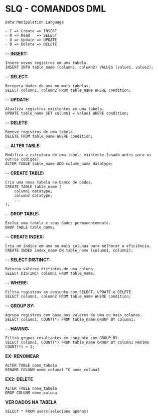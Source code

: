 # SLQ - COMANDOS DML
    Data Manipulation Language

    - C => Create => INSERT
    - R => Read   => SELECT
    - U => Update => UPDATE
    - D => Delete => DELETE

-- **INSERT:** 

    Insere novos registros em uma tabela.
    INSERT INTO table_name (column1, column2) VALUES (value1, value2);

-- **SELECT:** 

    Recupera dados de uma ou mais tabelas.
    SELECT column1, column2 FROM table_name WHERE condition;


-- **UPDATE:** 

    Atualiza registros existentes em uma tabela.
    UPDATE table_name SET column1 = value1 WHERE condition;

-- **DELETE:** 

    Remove registros de uma tabela.
    DELETE FROM table_name WHERE condition;

-- **ALTER TABLE:**     

    Modifica a estrutura de uma tabela existente.(usado antes para os outros codigos)
    ALTER TABLE table_name ADD column_name datatype;

-- **CREATE TABLE:** 

    Cria uma nova tabela no banco de dados.
    CREATE TABLE table_name (
        column1 datatype,
        column2 datatype,
        ...
    );

-- **DROP TABLE:**

    Exclui uma tabela e seus dados permanentemente.
    DROP TABLE table_name;

-- **CREATE INDEX:**

    Cria um índice em uma ou mais colunas para melhorar a eficiência.
    CREATE INDEX index_name ON table_name (column1, column2);

-- **SELECT DISTINCT:** 

    Retorna valores distintos de uma coluna.
    SELECT DISTINCT column1 FROM table_name;

-- **WHERE:** 

    Filtra registros em conjunto com SELECT, UPDATE e DELETE.
    SELECT column1, column2 FROM table_name WHERE condition;

-- **GROUP BY:** 

    Agrupa registros com base nos valores de uma ou mais colunas.
    SELECT column1, COUNT(*) FROM table_name GROUP BY column1;

-- **HAVING:** 

    Filtra grupos resultantes em conjunto com GROUP BY.
    SELECT column1, COUNT(*) FROM table_name GROUP BY column1 HAVING COUNT(*) > 1;


**EX: RENOMEAR**

    ALTER TABLE nome_tabela
    RENAME COLUNM nome_coluna1 TO nome_coluna2

**EX2: DELETE**

    ALTER TABLE nome_tabela
    DROP COLUNM nome_coluna

**VER DADOS NA TABELA**

    SELECT * FROM users(selecione apenas)